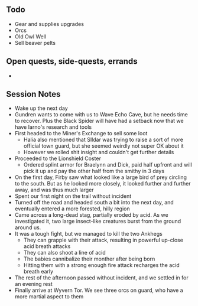 ## Todo
- Gear and supplies upgrades
- Orcs
- Old Owl Well
- Sell beaver pelts
## Open quests, side-quests, errands
- 
## Session Notes
- Wake up the next day
- Gundren wants to come with us to Wave Echo Cave, but he needs time to recover. Plus the Black Spider will have had a setback now that we have Iarno's research and tools
- First headed to the Miner's Exchange to sell some loot
	- Halia also mentioned that SIldar was trying to raise a sort of more official town guard, but she seemed weirdly not super OK about it
	- However we rolled shit insight and couldn't get further details
- Proceeded to the Lionshield Coster
	- Ordered splint armor for Braelynn and Dick, paid half upfront and will pick it up and pay the other half from the smithy in 3 days
- On the first day, Firby saw what looked like a large bird of prey circling to the south. But as he looked more closely, it looked further and further away, and was thus much larger
- Spent our first night on the trail without incident
- Turned off the road and headed south a bit into the next day, and eventually entered a more forested, hilly region
- Came across a long-dead stag, partially eroded by acid. As we investigated it, two large insect-like creatures burst from the ground around us.
- It was a tough fight, but we managed to kill the two Ankhegs
	- They can grapple with their attack, resulting in powerful up-close acid breath attacks
	- They can also shoot a line of acid
	- The babies cannibalize their monther after being born
	- Hitting them with a strong enough fire attack recharges the acid breath early
- The rest of the afternoon passed without incident, and we settled in for an evening rest
- Finally arrive at Wyvern Tor. We see three orcs on guard, who have a more martial aspect to them